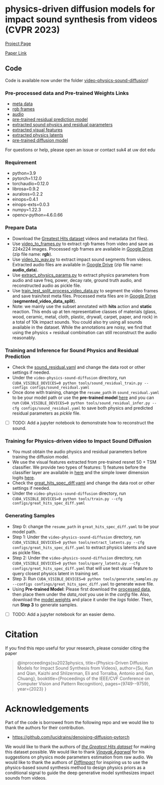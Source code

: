 # physics-driven diffusion models for impact sound synthesis from videos (CVPR 2023)

[Project Page](https://sukun1045.github.io/video-physics-sound-diffusion/)

[Paper Link](https://openaccess.thecvf.com/content/CVPR2023/papers/Su_Physics-Driven_Diffusion_Models_for_Impact_Sound_Synthesis_From_Videos_CVPR_2023_paper.pdf)

## Code
Code is available now under the folder [video-physics-sound-diffusion](https://github.com/sukun1045/video-physics-sound-diffusion/tree/main/video-physics-sound-diffusion)!

### Pre-processed data and Pre-trained Weights Links
- [meta data](https://drive.google.com/drive/folders/1Zytmma_OsVF_5HbW_S0TODhiz8tMYunr?usp=drive_link)
- [rgb frames](https://drive.google.com/file/d/19Yyzc_m8aSPffZwwk0LsubGkh00L6mb1/view?usp=drive_link)
- [audio](https://drive.google.com/file/d/1HmMAbxedeJ7fCMHnEFLZVlRJLStVT_xf/view?usp=drive_link)
- [pre-trained residual prediction model](video-physics-sound-diffusion/logs/sound_residual/sound_residual)
- [extracted sound physics and residual parameters](https://drive.google.com/file/d/1lAqp97iNWYTTd0gUahKf8BeMAN1Ap9Z6/view?usp=drive_link)
- [extracted visual features](https://drive.google.com/file/d/1s_xQaLsHeNvrjEk9sl4w2DMAaYfMN_jQ/view?usp=drive_link)
- [extracted physics latents](https://drive.google.com/file/d/11OpVCg5pITjlCautJ4ch7lutA4gW31gT/view?usp=drive_link)
- [pre-trained diffusion model](https://drive.google.com/drive/folders/19lnjIGzVvR5uYZnMjDF0RPNKRrbUTBfg?usp=drive_link)

For questions or help, please open an issue or contact suk4 at uw dot edu

### Requirement
- python=3.9
- pytorch=1.12.0
- torchaudio=0.12.0
- librosa=0.9.2
- auraloss=0.2.2
- einops=0.4.1
- einops-exts=0.0.3
- numpy=1.22.3
- opencv-python=4.6.0.66

### Prepare Data
- Download the [Greatest Hits dataset](https://andrewowens.com/vis/) videos and metadata (txt files).
- Use [video_to_frames.py](https://github.com/sukun1045/video-physics-sound-diffusion/blob/main/video_to_frames.py) to extract rgb frames from video and save as 224x224 images. Processed rgb frames are available in [Google Drive](https://drive.google.com/drive/folders/1nsT79lghHkQqr9KvEyAHUbQDwsur5kbi?usp=sharing) (zip file name: **rgb**).
- Use [video_to_wav.py](https://github.com/sukun1045/video-physics-sound-diffusion/blob/main/video-physics-sound-diffusion/tools/video_to_wavs.py) to extract impact sound segments from videos. Extracted audio files are available in [Google Drive](https://drive.google.com/drive/folders/1nsT79lghHkQqr9KvEyAHUbQDwsur5kbi?usp=sharing) (zip file name: **audio_data**).
- Use [extract_physics_params.py](https://github.com/sukun1045/video-physics-sound-diffusion/blob/main/video-physics-sound-diffusion/tools/extract_physics_params.py) to extract physics parameters from audio and save freq, power, decay rate, ground truth audio, and reconstructed audio as pickle file.
- Use [train_test_split_process_video_data.py](https://github.com/sukun1045/video-physics-sound-diffusion/blob/main/video-physics-sound-diffusion/tools/train_test_split_process_video_data.py) to segment the video frames and save train/test meta files. Processed meta files are in [Google Drive](https://drive.google.com/drive/folders/1nsT79lghHkQqr9KvEyAHUbQDwsur5kbi?usp=sharing) (**segmented_video_data_split**).
- Note: we mainly use the subset annotated with **hits** action and **static** reaction. This ends up at ten representative classes of materials (glass, wood, ceramic, metal, cloth, plastic, drywall, carpet, paper, and rock) in a total of 10k impact sounds. You could also try using all sounds available in the dataset. While the annotations are noisy, we find that using the physics + residual combination can still reconstruct the audio reasonably.

### Training and Inference for Sound Physics and Residual Prediction
- Check the [sound_residual.yaml](https://github.com/sukun1045/video-physics-sound-diffusion/blob/main/video-physics-sound-diffusion/configs/sound_residual.yaml) and change the data root or other settings if needed.
- Under the `video-physics-sound-diffusion` directory, run `CUDA_VISIBLE_DEVICES=0 python tools/sound_residual_train.py --configs configs/sound_residual.yaml`
- Once done with training, change the `resume_path` in `sound_residual.yaml` to be your model path or use the **pre-trained model** [here](video-physics-sound-diffusion/logs/sound_residual/sound_residual) and you can run `CUDA_VISIBLE_DEVICES=0 python tools/sound_residual_infer.py --cfg configs/sound_residual.yaml` to save both physics and predicted residual parameters as *pickle* file.
- [ ] TODO: Add a jupyter notebook to demonstrate how to reconstruct the sound.

### Training for Physics-driven video to Impact Sound Diffusion
- You must obtain the audio physics and residual parameters before training the diffusion model. 
- We use the visual features extracted from pre-trained resnet 50 + TSM classifier. We provide two types of features: 1) features before the classifier layer are available in [here](https://drive.google.com/drive/folders/1nsT79lghHkQqr9KvEyAHUbQDwsur5kbi?usp=sharing) and the simple lower dimension logits [here](https://drive.google.com/file/d/1s_xQaLsHeNvrjEk9sl4w2DMAaYfMN_jQ/view?usp=drive_link).
- Check the [great_hits_spec_diff.yaml](https://github.com/sukun1045/video-physics-sound-diffusion/blob/main/video-physics-sound-diffusion/configs/great_hits_spec_diff.yaml) and change the data root or other settings if needed.
- Under the `video-physics-sound-diffusion` directory, run `CUDA_VISIBLE_DEVICES=0 python tools/train.py --cfg configs/great_hits_spec_diff.yaml`

### Generating Samples
- Step 0: change the `resume_path` in `great_hits_spec_diff.yaml` to be your model path.
- Step 1: Under the `video-physics-sound-diffusion` directory, run `CUDA_VISIBLE_DEVICES=0 python tools/extract_latents.py --cfg configs/great_hits_spec_diff.yaml` to extract physics latents and save as pickle files.
- Step 2: Under the `video-physics-sound-diffusion` directory, run `CUDA_VISIBLE_DEVICES=0 python tools/query_latents.py --cfg configs/great_hits_spec_diff.yaml` that will use test visual feature to query closest physics latent in training set.
- Step 3: Run `CUDA_VISIBLE_DEVICES=0 python tools/generate_samples.py --configs confings/great_hits_spec_diff.yaml` to generate wave file.
- Using **Pre-trained Model**: Please first download the [processed data](https://drive.google.com/drive/folders/1ara2GL2mA9tcN4e48JJY21xh0DZGNStj?usp=drive_link), then place them under the *data_root* you use in the *config* file. Also, download the [model weights](https://drive.google.com/drive/folders/1rbqOOPJcfsArt69X6vb7A3rWjlqYXcuZ?usp=drive_link) and place it under the *logs* folder. Then, run **Step 3** to generate samples.
- [ ] TODO: Add a jupyter notebook for an easier demo.

# Citation
If you find this repo useful for your research, please consider citing the paper
> @inproceedings{su2023physics,
  title={Physics-Driven Diffusion Models for Impact Sound Synthesis from Videos},
  author={Su, Kun and Qian, Kaizhi and Shlizerman, Eli and Torralba, Antonio and Gan, Chuang},
  booktitle={Proceedings of the IEEE/CVF Conference on Computer Vision and Pattern Recognition},
  pages={9749--9759},
  year={2023}
}
# Acknowledgements
Part of the code is borrowed from the following repo and we would like to thank the authors for their contribution.
- https://github.com/lucidrains/denoising-diffusion-pytorch
  
We would like to thank the authors of <cite><a href="https://andrewowens.com/vis/">the Greatest Hits dataset</a></cite> for making this dataset possible.
		We would like to thank <cite><a href="https://vinayak-agarwal.com/">Vinayak Agarwal</a></cite> for his suggestions on physics mode parameters estimation from raw audio.
		We would like to thank the authors of <cite><a href="https://sites.google.com/view/diffimpact">DiffImpact</a></cite> for inspiring us to use the physics-based sound synthesis method to design physics priors as a conditional signal to guide the deep generative model synthesizes impact sounds from videos.
